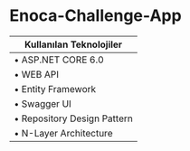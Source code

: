 # Enoca-Challenge-App

|  Kullanılan Teknolojiler                                                              
| ------------------------ |
| • ASP.NET CORE 6.0         
| • WEB API                  
| • Entity Framework         
| • Swagger UI               
| • Repository Design Pattern
| • N-Layer Architecture     
